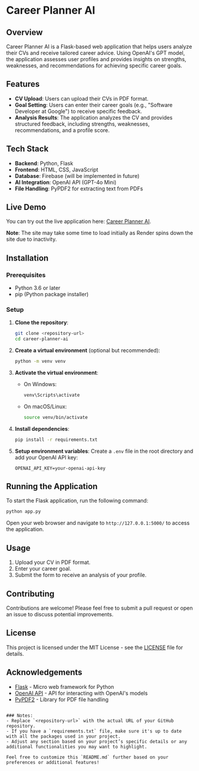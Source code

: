 
# Career Planner AI

## Overview
Career Planner AI is a Flask-based web application that helps users analyze their CVs and receive tailored career advice. Using OpenAI's GPT model, the application assesses user profiles and provides insights on strengths, weaknesses, and recommendations for achieving specific career goals.

## Features
- **CV Upload**: Users can upload their CVs in PDF format.
- **Goal Setting**: Users can enter their career goals (e.g., "Software Developer at Google") to receive specific feedback.
- **Analysis Results**: The application analyzes the CV and provides structured feedback, including strengths, weaknesses, recommendations, and a profile score.

## Tech Stack
- **Backend**: Python, Flask
- **Frontend**: HTML, CSS, JavaScript
- **Database**: Firebase (will be implemented in future)
- **AI Integration**: OpenAI API (GPT-4o Mini)
- **File Handling**: PyPDF2 for extracting text from PDFs

## Live Demo
You can try out the live application here: [Career Planner AI](https://career-planner-ai.onrender.com/). 

**Note**: The site may take some time to load initially as Render spins down the site due to inactivity.

## Installation

### Prerequisites
- Python 3.6 or later
- pip (Python package installer)

### Setup
1. **Clone the repository**:
   ```bash
   git clone <repository-url>
   cd career-planner-ai
   ```

2. **Create a virtual environment** (optional but recommended):
   ```bash
   python -m venv venv
   ```

3. **Activate the virtual environment**:
   - On Windows:
     ```bash
     venv\Scripts\activate
     ```
   - On macOS/Linux:
     ```bash
     source venv/bin/activate
     ```

4. **Install dependencies**:
   ```bash
   pip install -r requirements.txt
   ```

5. **Setup environment variables**: 
   Create a `.env` file in the root directory and add your OpenAI API key:
   ```
   OPENAI_API_KEY=your-openai-api-key
   ```

## Running the Application
To start the Flask application, run the following command:
```bash
python app.py
```
Open your web browser and navigate to `http://127.0.0.1:5000/` to access the application.

## Usage
1. Upload your CV in PDF format.
2. Enter your career goal.
3. Submit the form to receive an analysis of your profile.

## Contributing
Contributions are welcome! Please feel free to submit a pull request or open an issue to discuss potential improvements.

## License
This project is licensed under the MIT License - see the [LICENSE](LICENSE) file for details.

## Acknowledgements
- [Flask](https://flask.palletsprojects.com/) - Micro web framework for Python
- [OpenAI API](https://openai.com/api/) - API for interacting with OpenAI's models
- [PyPDF2](https://pythonhosted.org/PyPDF2/) - Library for PDF file handling

```

### Notes:
- Replace `<repository-url>` with the actual URL of your GitHub repository.
- If you have a `requirements.txt` file, make sure it's up to date with all the packages used in your project.
- Adjust any section based on your project’s specific details or any additional functionalities you may want to highlight. 

Feel free to customize this `README.md` further based on your preferences or additional features!
